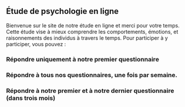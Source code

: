 ## Étude de psychologie en ligne

Bienvenue sur le site de notre étude en ligne et merci pour votre temps. Cette étude vise à mieux comprendre les comportements, émotions, et raisonnements des individus à travers le temps. Pour participer à y participer, vous pouvez :

### Répondre uniquement à notre premier questionnaire

### Répondre à tous nos questionnaires, une fois par semaine.

### Répondre à notre premier et à notre dernier questionnaire (dans trois mois)

